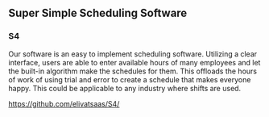 ## Super Simple Scheduling Software

### S4

Our software is an easy to implement scheduling software.  Utilizing a clear interface, users are able to enter available hours of many employees 
and let the built-in algorithm make the schedules for them.  This offloads the hours of work of using trial and error to create a schedule that 
makes everyone happy.  This could be applicable to any industry where shifts are used.


https://github.com/elivatsaas/S4/
